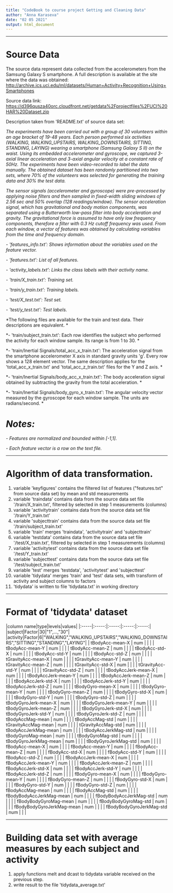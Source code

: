 ```yaml
---
title: "CodeBook to course project Getting and Cleaning Data"
author: "Anna Karaseva"
date: "02 05 2021"
output: html_document
---
```


***
# Source Data

The source data represent data collected from the accelerometers from the Samsung Galaxy S smartphone. A full description is available at the site where the data was obtained:
http://archive.ics.uci.edu/ml/datasets/Human+Activity+Recognition+Using+Smartphones

Source data link:
https://d396qusza40orc.cloudfront.net/getdata%2Fprojectfiles%2FUCI%20HAR%20Dataset.zip

Description taken from 'README.txt' of source data set:

*The experiments have been carried out with a group of 30 volunteers within an age bracket of 19-48 years. Each person performed six activities (WALKING, WALKING_UPSTAIRS, WALKING_DOWNSTAIRS, SITTING, STANDING, LAYING) wearing a smartphone (Samsung Galaxy S II) on the waist. Using its embedded accelerometer and gyroscope, we captured 3-axial linear acceleration and 3-axial angular velocity at a constant rate of 50Hz. The experiments have been video-recorded to label the data manually. The obtained dataset has been randomly partitioned into two sets, where 70% of the volunteers was selected for generating the training data and 30% the test data.*

*The sensor signals (accelerometer and gyroscope) were pre-processed by applying noise filters and then sampled in fixed-width sliding windows of 2.56 sec and 50% overlap (128 readings/window). The sensor acceleration signal, which has gravitational and body motion components, was separated using a Butterworth low-pass filter into body acceleration and gravity. The gravitational force is assumed to have only low frequency components, therefore a filter with 0.3 Hz cutoff frequency was used. From each window, a vector of features was obtained by calculating variables from the time and frequency domain.*

*- 'features_info.txt': Shows information about the variables used on the feature vector.*

*- 'features.txt': List of all features.*

*- 'activity_labels.txt': Links the class labels with their activity name.*

*- 'train/X_train.txt': Training set.*

*- 'train/y_train.txt': Training labels.*

*- 'test/X_test.txt': Test set.*

*- 'test/y_test.txt': Test labels.*

*The following files are available for the train and test data. Their descriptions are equivalent. *

*- 'train/subject_train.txt': Each row identifies the subject who performed the activity for each window sample. Its range is from 1 to 30. *

*- 'train/Inertial Signals/total_acc_x_train.txt': The acceleration signal from the smartphone accelerometer X axis in standard gravity units 'g'. Every row shows a 128 element vector. The same description applies for the 'total_acc_x_train.txt' and 'total_acc_z_train.txt' files for the Y and Z axis. *

*- 'train/Inertial Signals/body_acc_x_train.txt': The body acceleration signal obtained by subtracting the gravity from the total acceleration. *

*- 'train/Inertial Signals/body_gyro_x_train.txt': The angular velocity vector measured by the gyroscope for each window sample. The units are radians/second. *

*Notes:*
======

*- Features are normalized and bounded within [-1,1].*

*- Each feature vector is a row on the text file.*

***
# Algorithm of data transformation.

1. variable 'keyfigures' contains the filtered list of features ("features.txt" from source data set) by mean and std measurements
2. variable 'traindata' contains data from the source data set file '/train/X_train.txt', filtered by selected in step 1 measurements (columns)
3. variable 'activitytrain' contains data from the source data set file '/train/Y_train.txt'
4. variable 'subjecttrain' contains data from the source data set file '/train/subject_train.txt'
5. variable 'train' merges 'traindata', 'activitytrain' and 'subjecttrain'
6. variable 'testdata' contains data from the source data set file '/test/X_train.txt', filtered by selected in step 1 measurements (columns)
7. variable 'activitytest' contains data from the source data set file '/test/Y_train.txt'
8. variable 'subjecttest' contains data from the source data set file '/test/subject_train.txt'
9. variable 'test' merges 'testdata', 'activitytest' and 'subjecttest'
10. variable 'tidydata' merges 'train' and 'test' data sets, with transform of activity and subject columns to factors
11. 'tidydata' is written to file 'tidydata.txt' in working directory

***
# Format of 'tidydata' dataset

|column name|type|levels|values|
|:-----|:-----:|:-----:|:-----:|:-----:|
|subject|Factor|30|"1",...,"30"|
|activity|Factor|6|"WALKING","WALKING_UPSTAIRS","WALKING_DOWNSTAIRS","SITTING","STANDING","LAYING"|
|	tBodyAcc-mean-X	|	num	|	|	|
|	tBodyAcc-mean-Y	|	num	|	|	|
|	tBodyAcc-mean-Z	|	num	|	|	|
|	tBodyAcc-std-X	|	num	|	|	|
|	tBodyAcc-std-Y	|	num	|	|	|
|	tBodyAcc-std-Z	|	num	|	|	|
|	tGravityAcc-mean-X	|	num	|	|	|
|	tGravityAcc-mean-Y	|	num	|	|	|
|	tGravityAcc-mean-Z	|	num	|	|	|
|	tGravityAcc-std-X	|	num	|	|	|
|	tGravityAcc-std-Y	|	num	|	|	|
|	tGravityAcc-std-Z	|	num	|	|	|
|	tBodyAccJerk-mean-X	|	num	|	|	|
|	tBodyAccJerk-mean-Y	|	num	|	|	|
|	tBodyAccJerk-mean-Z	|	num	|	|	|
|	tBodyAccJerk-std-X	|	num	|	|	|
|	tBodyAccJerk-std-Y	|	num	|	|	|
|	tBodyAccJerk-std-Z	|	num	|	|	|
|	tBodyGyro-mean-X	|	num	|	|	|
|	tBodyGyro-mean-Y	|	num	|	|	|
|	tBodyGyro-mean-Z	|	num	|	|	|
|	tBodyGyro-std-X	|	num	|	|	|
|	tBodyGyro-std-Y	|	num	|	|	|
|	tBodyGyro-std-Z	|	num	|	|	|
|	tBodyGyroJerk-mean-X	|	num	|	|	|
|	tBodyGyroJerk-mean-Y	|	num	|	|	|
|	tBodyGyroJerk-mean-Z	|	num	|	|	|
|	tBodyGyroJerk-std-X	|	num	|	|	|
|	tBodyGyroJerk-std-Y	|	num	|	|	|
|	tBodyGyroJerk-std-Z	|	num	|	|	|
|	tBodyAccMag-mean	|	num	|	|	|
|	tBodyAccMag-std	|	num	|	|	|
|	tGravityAccMag-mean	|	num	|	|	|
|	tGravityAccMag-std	|	num	|	|	|
|	tBodyAccJerkMag-mean	|	num	|	|	|
|	tBodyAccJerkMag-std	|	num	|	|	|
|	tBodyGyroMag-mean	|	num	|	|	|
|	tBodyGyroMag-std	|	num	|	|	|
|	tBodyGyroJerkMag-mean	|	num	|	|	|
|	tBodyGyroJerkMag-std	|	num	|	|	|
|	fBodyAcc-mean-X	|	num	|	|	|
|	fBodyAcc-mean-Y	|	num	|	|	|
|	fBodyAcc-mean-Z	|	num	|	|	|
|	fBodyAcc-std-X	|	num	|	|	|
|	fBodyAcc-std-Y	|	num	|	|	|
|	fBodyAcc-std-Z	|	num	|	|	|
|	fBodyAccJerk-mean-X	|	num	|	|	|
|	fBodyAccJerk-mean-Y	|	num	|	|	|
|	fBodyAccJerk-mean-Z	|	num	|	|	|
|	fBodyAccJerk-std-X	|	num	|	|	|
|	fBodyAccJerk-std-Y	|	num	|	|	|
|	fBodyAccJerk-std-Z	|	num	|	|	|
|	fBodyGyro-mean-X	|	num	|	|	|
|	fBodyGyro-mean-Y	|	num	|	|	|
|	fBodyGyro-mean-Z	|	num	|	|	|
|	fBodyGyro-std-X	|	num	|	|	|
|	fBodyGyro-std-Y	|	num	|	|	|
|	fBodyGyro-std-Z	|	num	|	|	|
|	fBodyAccMag-mean	|	num	|	|	|
|	fBodyAccMag-std	|	num	|	|	|
|	fBodyBodyAccJerkMag-mean	|	num	|	|	|
|	fBodyBodyAccJerkMag-std	|	num	|	|	|
|	fBodyBodyGyroMag-mean	|	num	|	|	|
|	fBodyBodyGyroMag-std	|	num	|	|	|
|	fBodyBodyGyroJerkMag-mean	|	num	|	|	|
|	fBodyBodyGyroJerkMag-std	|	num	|	|	|
	
***
# Building data set with average measures by each subject and activity

1. apply functions melt and dcast to tidydata variable received on the previous step.
2. write result to the file 'tidydata_average.txt'
